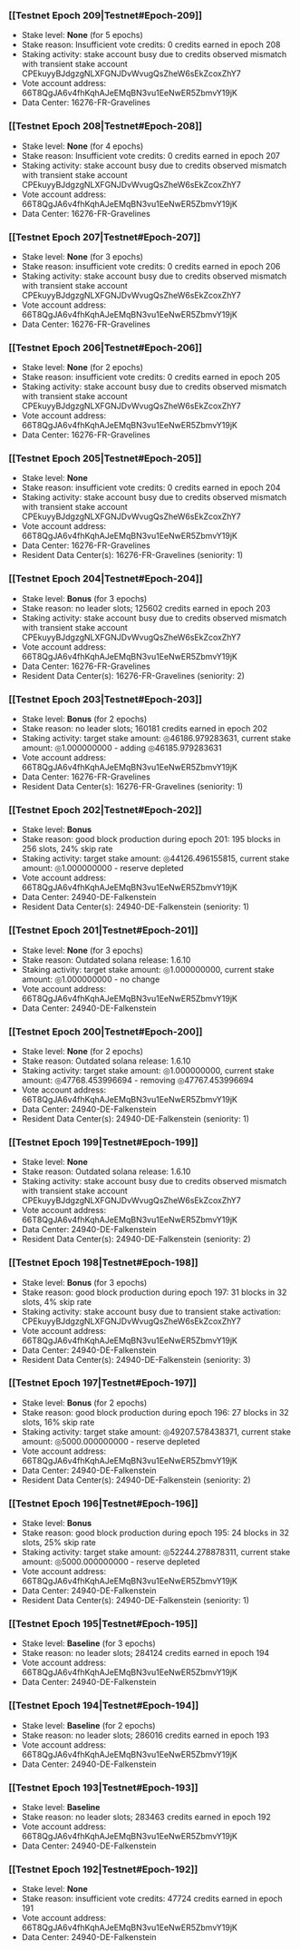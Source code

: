 ### [[Testnet Epoch 209|Testnet#Epoch-209]]
* Stake level: **None** (for 5 epochs)
* Stake reason: Insufficient vote credits: 0 credits earned in epoch 208
* Staking activity: stake account busy due to credits observed mismatch with transient stake account CPEkuyyBJdgzgNLXFGNJDvWvugQsZheW6sEkZcoxZhY7
* Vote account address: 66T8QgJA6v4fhKqhAJeEMqBN3vu1EeNwER5ZbmvY19jK
* Data Center: 16276-FR-Gravelines
### [[Testnet Epoch 208|Testnet#Epoch-208]]
* Stake level: **None** (for 4 epochs)
* Stake reason: Insufficient vote credits: 0 credits earned in epoch 207
* Staking activity: stake account busy due to credits observed mismatch with transient stake account CPEkuyyBJdgzgNLXFGNJDvWvugQsZheW6sEkZcoxZhY7
* Vote account address: 66T8QgJA6v4fhKqhAJeEMqBN3vu1EeNwER5ZbmvY19jK
* Data Center: 16276-FR-Gravelines
### [[Testnet Epoch 207|Testnet#Epoch-207]]
* Stake level: **None** (for 3 epochs)
* Stake reason: insufficient vote credits: 0 credits earned in epoch 206
* Staking activity: stake account busy due to credits observed mismatch with transient stake account CPEkuyyBJdgzgNLXFGNJDvWvugQsZheW6sEkZcoxZhY7
* Vote account address: 66T8QgJA6v4fhKqhAJeEMqBN3vu1EeNwER5ZbmvY19jK
* Data Center: 16276-FR-Gravelines
### [[Testnet Epoch 206|Testnet#Epoch-206]]
* Stake level: **None** (for 2 epochs)
* Stake reason: insufficient vote credits: 0 credits earned in epoch 205
* Staking activity: stake account busy due to credits observed mismatch with transient stake account CPEkuyyBJdgzgNLXFGNJDvWvugQsZheW6sEkZcoxZhY7
* Vote account address: 66T8QgJA6v4fhKqhAJeEMqBN3vu1EeNwER5ZbmvY19jK
* Data Center: 16276-FR-Gravelines
### [[Testnet Epoch 205|Testnet#Epoch-205]]
* Stake level: **None**
* Stake reason: insufficient vote credits: 0 credits earned in epoch 204
* Staking activity: stake account busy due to credits observed mismatch with transient stake account CPEkuyyBJdgzgNLXFGNJDvWvugQsZheW6sEkZcoxZhY7
* Vote account address: 66T8QgJA6v4fhKqhAJeEMqBN3vu1EeNwER5ZbmvY19jK
* Data Center: 16276-FR-Gravelines
* Resident Data Center(s): 16276-FR-Gravelines (seniority: 1)
### [[Testnet Epoch 204|Testnet#Epoch-204]]
* Stake level: **Bonus** (for 3 epochs)
* Stake reason: no leader slots; 125602 credits earned in epoch 203
* Staking activity: stake account busy due to credits observed mismatch with transient stake account CPEkuyyBJdgzgNLXFGNJDvWvugQsZheW6sEkZcoxZhY7
* Vote account address: 66T8QgJA6v4fhKqhAJeEMqBN3vu1EeNwER5ZbmvY19jK
* Data Center: 16276-FR-Gravelines
* Resident Data Center(s): 16276-FR-Gravelines (seniority: 2)
### [[Testnet Epoch 203|Testnet#Epoch-203]]
* Stake level: **Bonus** (for 2 epochs)
* Stake reason: no leader slots; 160181 credits earned in epoch 202
* Staking activity: target stake amount: ◎46186.979283631, current stake amount: ◎1.000000000 - adding ◎46185.979283631
* Vote account address: 66T8QgJA6v4fhKqhAJeEMqBN3vu1EeNwER5ZbmvY19jK
* Data Center: 16276-FR-Gravelines
* Resident Data Center(s): 16276-FR-Gravelines (seniority: 1)
### [[Testnet Epoch 202|Testnet#Epoch-202]]
* Stake level: **Bonus**
* Stake reason: good block production during epoch 201: 195 blocks in 256 slots, 24% skip rate
* Staking activity: target stake amount: ◎44126.496155815, current stake amount: ◎1.000000000 - reserve depleted
* Vote account address: 66T8QgJA6v4fhKqhAJeEMqBN3vu1EeNwER5ZbmvY19jK
* Data Center: 24940-DE-Falkenstein
* Resident Data Center(s): 24940-DE-Falkenstein (seniority: 1)
### [[Testnet Epoch 201|Testnet#Epoch-201]]
* Stake level: **None** (for 3 epochs)
* Stake reason: Outdated solana release: 1.6.10
* Staking activity: target stake amount: ◎1.000000000, current stake amount: ◎1.000000000 - no change
* Vote account address: 66T8QgJA6v4fhKqhAJeEMqBN3vu1EeNwER5ZbmvY19jK
* Data Center: 24940-DE-Falkenstein
### [[Testnet Epoch 200|Testnet#Epoch-200]]
* Stake level: **None** (for 2 epochs)
* Stake reason: Outdated solana release: 1.6.10
* Staking activity: target stake amount: ◎1.000000000, current stake amount: ◎47768.453996694 - removing ◎47767.453996694
* Vote account address: 66T8QgJA6v4fhKqhAJeEMqBN3vu1EeNwER5ZbmvY19jK
* Data Center: 24940-DE-Falkenstein
* Resident Data Center(s): 24940-DE-Falkenstein (seniority: 1)
### [[Testnet Epoch 199|Testnet#Epoch-199]]
* Stake level: **None**
* Stake reason: Outdated solana release: 1.6.10
* Staking activity: stake account busy due to credits observed mismatch with transient stake account CPEkuyyBJdgzgNLXFGNJDvWvugQsZheW6sEkZcoxZhY7
* Vote account address: 66T8QgJA6v4fhKqhAJeEMqBN3vu1EeNwER5ZbmvY19jK
* Data Center: 24940-DE-Falkenstein
* Resident Data Center(s): 24940-DE-Falkenstein (seniority: 2)
### [[Testnet Epoch 198|Testnet#Epoch-198]]
* Stake level: **Bonus** (for 3 epochs)
* Stake reason: good block production during epoch 197: 31 blocks in 32 slots, 4% skip rate
* Staking activity: stake account busy due to transient stake activation: CPEkuyyBJdgzgNLXFGNJDvWvugQsZheW6sEkZcoxZhY7
* Vote account address: 66T8QgJA6v4fhKqhAJeEMqBN3vu1EeNwER5ZbmvY19jK
* Data Center: 24940-DE-Falkenstein
* Resident Data Center(s): 24940-DE-Falkenstein (seniority: 3)
### [[Testnet Epoch 197|Testnet#Epoch-197]]
* Stake level: **Bonus** (for 2 epochs)
* Stake reason: good block production during epoch 196: 27 blocks in 32 slots, 16% skip rate
* Staking activity: target stake amount: ◎49207.578438371, current stake amount: ◎5000.000000000 - reserve depleted
* Vote account address: 66T8QgJA6v4fhKqhAJeEMqBN3vu1EeNwER5ZbmvY19jK
* Data Center: 24940-DE-Falkenstein
* Resident Data Center(s): 24940-DE-Falkenstein (seniority: 2)
### [[Testnet Epoch 196|Testnet#Epoch-196]]
* Stake level: **Bonus**
* Stake reason: good block production during epoch 195: 24 blocks in 32 slots, 25% skip rate
* Staking activity: target stake amount: ◎52244.278878311, current stake amount: ◎5000.000000000 - reserve depleted
* Vote account address: 66T8QgJA6v4fhKqhAJeEMqBN3vu1EeNwER5ZbmvY19jK
* Data Center: 24940-DE-Falkenstein
* Resident Data Center(s): 24940-DE-Falkenstein (seniority: 1)
### [[Testnet Epoch 195|Testnet#Epoch-195]]
* Stake level: **Baseline** (for 3 epochs)
* Stake reason: no leader slots; 284124 credits earned in epoch 194
* Vote account address: 66T8QgJA6v4fhKqhAJeEMqBN3vu1EeNwER5ZbmvY19jK
* Data Center: 24940-DE-Falkenstein
### [[Testnet Epoch 194|Testnet#Epoch-194]]
* Stake level: **Baseline** (for 2 epochs)
* Stake reason: no leader slots; 286016 credits earned in epoch 193
* Vote account address: 66T8QgJA6v4fhKqhAJeEMqBN3vu1EeNwER5ZbmvY19jK
* Data Center: 24940-DE-Falkenstein
### [[Testnet Epoch 193|Testnet#Epoch-193]]
* Stake level: **Baseline**
* Stake reason: no leader slots; 283463 credits earned in epoch 192
* Vote account address: 66T8QgJA6v4fhKqhAJeEMqBN3vu1EeNwER5ZbmvY19jK
* Data Center: 24940-DE-Falkenstein
### [[Testnet Epoch 192|Testnet#Epoch-192]]
* Stake level: **None**
* Stake reason: insufficient vote credits: 47724 credits earned in epoch 191
* Vote account address: 66T8QgJA6v4fhKqhAJeEMqBN3vu1EeNwER5ZbmvY19jK
* Data Center: 24940-DE-Falkenstein